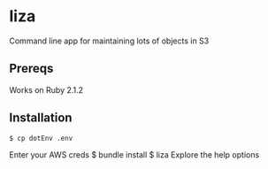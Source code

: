 liza
====
Command line app for maintaining lots of objects in S3

Prereqs
-------
Works on Ruby 2.1.2

Installation
------------
    $ cp dotEnv .env
Enter your AWS creds
    $ bundle install
    $ liza
Explore the help options